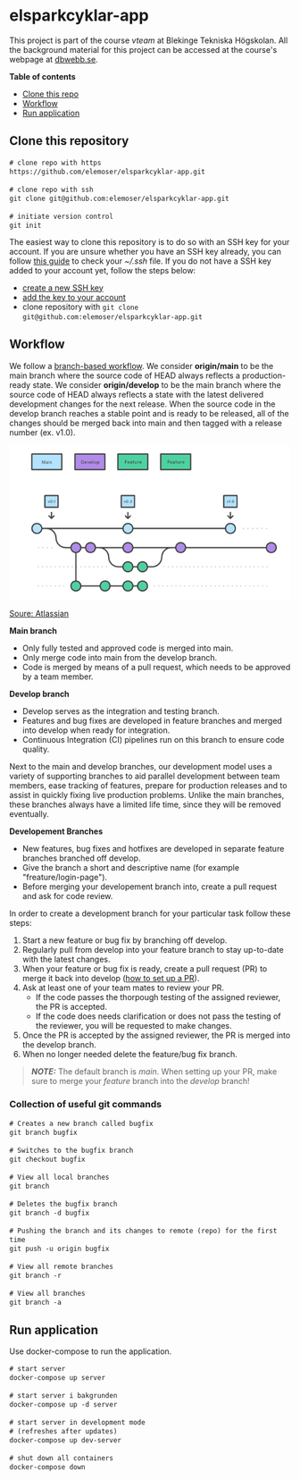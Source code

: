 # elsparkcyklar-app
This project is part of the course *vteam* at Blekinge Tekniska Högskolan.
All the background material for this project can be accessed at the course's webpage at [dbwebb.se](https://dbwebb.se/kurser/vteam-v1).

**Table of contents**
* [Clone this repo](#clone-this-repository)
* [Workflow](#workflow-workflow)
* [Run application](#run-application)

## Clone this repository

```
# clone repo with https
https://github.com/elemoser/elsparkcyklar-app.git

# clone repo with ssh
git clone git@github.com:elemoser/elsparkcyklar-app.git

# initiate version control
git init
```

The easiest way to clone this repository is to do so with an SSH key for your account.
If you are unsure whether you have an SSH key already, you can follow [this guide](https://docs.github.com/en/authentication/connecting-to-github-with-ssh/checking-for-existing-ssh-keys?platform=linux) to check your *~/.ssh* file.
If you do not have a SSH key added to your account yet, follow the steps below:

* [create a new SSH key](https://docs.github.com/en/authentication/connecting-to-github-with-ssh/generating-a-new-ssh-key-and-adding-it-to-the-ssh-agent#generating-a-new-ssh-key) 
* [add the key to your account](https://docs.github.com/en/authentication/connecting-to-github-with-ssh/adding-a-new-ssh-key-to-your-github-account#adding-a-new-ssh-key-to-your-account)
* clone repository with `git clone git@github.com:elemoser/elsparkcyklar-app.git`


## Workflow

We follow a [branch-based workflow](https://docs.github.com/en/get-started/quickstart/github-flow). We consider **origin/main** to be the main branch where the source code of HEAD always reflects a production-ready state. We consider **origin/develop** to be the main branch where the source code of HEAD always reflects a state with the latest delivered development changes for the next release. When the source code in the develop branch reaches a stable point and is ready to be released, all of the changes should be merged back into main and then tagged with a release number (ex. v1.0).

![Gitflow](gitflow.png "Gitflow")

[Soure: Atlassian](https://www.atlassian.com/git/tutorials/comparing-workflows/gitflow-workflow)

**Main branch**
* Only fully tested and approved code is merged into main.
* Only merge code into main from the develop branch.
* Code is merged by means of a pull request, which needs to be approved by a team member.

**Develop branch**
* Develop serves as the integration and testing branch.
* Features and bug fixes are developed in feature branches and merged into develop when ready for integration.
* Continuous Integration (CI) pipelines run on this branch to ensure code quality.

Next to the main and develop branches, our development model uses a variety of supporting branches to aid parallel development between team members, ease tracking of features, prepare for production releases and to assist in quickly fixing live production problems. Unlike the main branches, these branches always have a limited life time, since they will be removed eventually.

**Developement Branches**
* New features, bug fixes and hotfixes are developed in separate feature branches branched off develop.
* Give the branch a short and descriptive name (for example "freature/login-page"). 
* Before merging your developement branch into, create a pull request and ask for code review.

In order to create a development branch for your particular task follow these steps:

1. Start a new feature or bug fix by branching off develop.
1. Regularly pull from develop into your feature branch to stay up-to-date with the latest changes.
1. When your feature or bug fix is ready, create a pull request (PR) to merge it back into develop ([how to set up a PR](https://docs.github.com/en/pull-requests/collaborating-with-pull-requests/proposing-changes-to-your-work-with-pull-requests/creating-a-pull-request#creating-the-pull-request)).
1. Ask at least one of your team mates to review your PR.
    - If the code passes the thorpough testing of the assigned reviewer, the PR is accepted.
    - If the code does needs clarification or does not pass the testing of the reviewer, you will be requested to make changes.
1. Once the PR is accepted by the assigned reviewer, the PR is merged into the develop branch.
1. When no longer needed delete the feature/bug fix branch.

> **_NOTE:_** The default branch is *main*. When setting up your PR, make sure to merge your *feature* branch into the *develop* branch!

### Collection of useful git commands
```
# Creates a new branch called bugfix
git branch bugfix

# Switches to the bugfix branch
git checkout bugfix

# View all local branches
git branch

# Deletes the bugfix branch
git branch -d bugfix

# Pushing the branch and its changes to remote (repo) for the first time
git push -u origin bugfix

# View all remote branches
git branch -r

# View all branches
git branch -a
```

## Run application
Use docker-compose to run the application.

```
# start server
docker-compose up server

# start server i bakgrunden
docker-compose up -d server

# start server in development mode
# (refreshes after updates)
docker-compose up dev-server

# shut down all containers
docker-compose down
```
